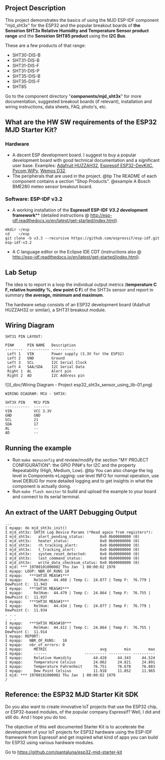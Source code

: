 ## Project Description
This project demonstrates the basics of using the MJD ESP-IDF component "mjd_sht3x" for the ESP32 and the popular breakout boards of **the Sensirion SHT3x Relative Humidity and Temperature Sensor product range** and the **Sensirion SHT85 product** using the **I2C Bus**.

These are a few products of that range:

- SHT30-DIS-B
- SHT31-DIS-B
- SHT31-DIS-F
- SHT31-DIS-P
- SHT35-DIS-B
- SHT35-DIS-F
- SHT85

Go to the component directory "**components/mjd_sht3x**" for more documentation, suggested breakout boards (if relevant), installation and wiring instructions, data sheets, FAQ, photo's, etc.



## What are the HW SW requirements of the ESP32 MJD Starter Kit?

### Hardware

- A decent ESP development board. I suggest to buy a popular development board with good technical documentation and a significant user base. Examples: [Adafruit HUZZAH32](https://www.adafruit.com/product/3405),  [Espressif ESP32-DevKitC](http://espressif.com/en/products/hardware/esp32-devkitc/overview), [Pycom WiPy](https://pycom.io/hardware/), [Wemos D32](https://wiki.wemos.cc/products:d32:d32).
- The peripherals that are used in the project.
  @tip The README of each component contains a section "Shop Products".
  @example A Bosch BME280 meteo sensor breakout board.

### Software: ESP-IDF v3.2

- A working installation of the **Espressif ESP-IDF *V3.2* development framework**** (detailed instructions @ http://esp-idf.readthedocs.io/en/latest/get-started/index.html).

```
mkdir ~/esp
cd    ~/esp
git clone -b v3.3 --recursive https://github.com/espressif/esp-idf.git esp-idf-v3.2
```

- A C language editor or the Eclipse IDE CDT (instructions also @ http://esp-idf.readthedocs.io/en/latest/get-started/index.html).



## Lab Setup

The idea is to report in a loop the individual output metrics (**temperature C F, relative humidity %, dew point C F**) of the SHT3x sensor and report in summary **the average, minimum and maximum**.

The hardware setup consists of an ESP32 development board (Adafruit HUZZAH32 or similar), a SHT31 breakout module.



## Wiring Diagram
```
SHT31 PIN LAYOUT:

PIN#      PIN NAME	 Description
--------  ---------- -----------
 Left 1   VIN        Power supply (3.3V for the ESP32)
 Left 2   GND        Ground
 Left 3   SCL        I2C Serial Clock
 Left 4   SAA/SDA    I2C Serial Data
 Right 1  AL         Alert pin
 Right 2  AD         I2C Address pin
```

![](_doc/Wiring Diagram - Project esp32_sht3x_sensor_using_lib-01.png)

```
WIRING DIAGRAM: MCU - SHT3X:

SHT3X PIN    MCU PIN
-----------  -------
VIN          VCC 3.3V
GND          GND
SCL          21
SDA          17
AL           --
AD           --
```



## Running the example

- Run `make menuconfig` and review/modify the section "MY PROJECT CONFIGURATION": the GPIO PIN#'s for I2C and the property Repeatability (High, Medium, Low).
  @tip You can also change the log level in Components->Logging: use level INFO for normal operation, use level DEBUG for more detailed logging and to get insights in what the component is actually doing.
- Run `make flash monitor` to build and upload the example to your board and connect to its serial terminal.



## An extract of the UART Debugging Output

```
...
I myapp: do mjd_sht3x_init()
I mjd_sht3x: SHT3X Log Device Params (*Read again from registers*):
I mjd_sht3x:   alert_pending_status:       0x0 0b00000000 (0)
I mjd_sht3x:   heater_status:              0x0 0b00000000 (0)
I mjd_sht3x:   rh_tracking_alert:          0x0 0b00000000 (0)
I mjd_sht3x:   t_tracking_alert:           0x0 0b00000000 (0)
I mjd_sht3x:   system_reset_detected:      0x0 0b00000000 (0)
I mjd_sht3x:   last_command_status:        0x0 0b00000000 (0)
I mjd_sht3x:   write_data_checksum_status: 0x0 0b00000000 (0)
I mjd: *** 19700101000002 Thu Jan  1 00:00:02 1970
I myapp: LOOP: NBR_OF_RUNS 10
I myapp:   ***SHT3X MEAS#1***
I myapp:     RelHum:  44.460 | Temp C:  24.877 | Temp F:  76.779 | DewPoint C:  11.943
I myapp:   ***SHT3X MEAS#2***
I myapp:     RelHum:  44.479 | Temp C:  24.864 | Temp F:  76.755 | DewPoint C:  11.937
I myapp:   ***SHT3X MEAS#3***
I myapp:     RelHum:  44.434 | Temp C:  24.877 | Temp F:  76.779 | DewPoint C:  11.934
. . .
. . .
I myapp:   ***SHT3X MEAS#10***
I myapp:     RelHum:  44.411 | Temp C:  24.864 | Temp F:  76.755 | DewPoint C:  11.914
I myapp: REPORT:
I myapp:   NBR_OF_RUNS:   10
I myapp:   nbr_of_errors: 0
I myapp:     METRIC                        avg        min        max
I myapp:     ------                 ---------- ---------- ----------
I myapp:     Relative Humidity          44.428     44.343     44.524
I myapp:     Temperature Celsius        24.862     24.821     24.891
I myapp:     Temperature Fahrenheit     76.751     76.678     76.803
I myapp:     Dew Point Celsius          11.918     11.852     11.965
I mjd: *** 19700101000002 Thu Jan  1 00:00:02 1970
/
```



## Reference: the ESP32 MJD Starter Kit SDK

Do you also want to create innovative IoT projects that use the ESP32 chip, or ESP32-based modules, of the popular company Espressif? Well, I did and still do. And I hope you do too.

The objective of this well documented Starter Kit is to accelerate the development of your IoT projects for ESP32 hardware using the ESP-IDF framework from Espressif and get inspired what kind of apps you can build for ESP32 using various hardware modules.

Go to https://github.com/pantaluna/esp32-mjd-starter-kit



